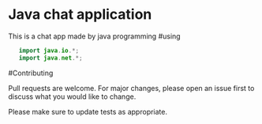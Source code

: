# Java chat application
This is a chat app made by java programming
#using
```java
   import java.io.*;
   import java.net.*;
   ```
#Contributing

Pull requests are welcome. For major changes, please open an issue first to discuss what you would like to change.

Please make sure to update tests as appropriate.
